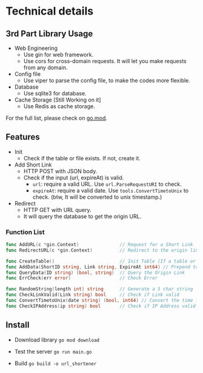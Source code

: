 # Technical details

## 3rd Part Library Usage

- Web Engineering
  - Use gin for web framework.
  - Use cors for cross-domain requests. It will let you make requests from any domain.
- Config file
  - Use viper to parse the config file, to make the codes more flexible.
- Database
  - Use sqlite3 for database.
- Cache Storage [Still Working on it]
  - Use Redis as cache storage.

For the full list, please check on [go.mod](go.mod).

## Features

- Init
  - Check if the table or file exists. If not, create it.
- Add Short Link
  - HTTP POST with JSON body.
  - Check if the input (url, expireAt) is valid.
    - `url`: require a valid URL. Use `url.ParseRequestURI` to check.
    - `expireAt`: require a valid date. Use `tools.ConvertTimetoUnix` to check. (btw, It will be converted to unix timestamp.)
- Redirect
  - HTTP GET with URL query.
  - It will query the database to get the origin URL.

### Function List

```go
func AddURL(c *gin.Context)               // Request for a Short Link
func RedirectURL(c *gin.Context)          // Redirect to the origin link

func CreateTable()                        // Init Table (If a table or file is not found, it will create one.)
func AddData(ShortID string, Link string, ExpireAt int64) // Prepend to DB
func QueryData(ID string) (bool, string)  // Query the Origin Link
func ErrCheck(err error)                  // Check Error

func RandomString(length int) string      // Generate a 5 char string
func CheckLinkValid(Link string) bool     // Check if Link valid
func ConvertTimetoUnix(date string) (bool, int64) // Convert the time format from RFC 3339 UTC to Unix
func CheckIPAddress(ip string) bool       // Check if IP Address valid
```

## Install

- Download library
`go mod download`

- Test the server
`go run main.go`

- Build
`go build -o url_shortener`